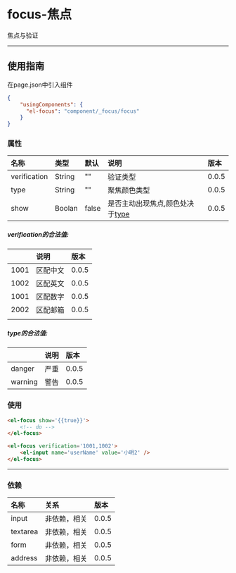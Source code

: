 # focus-焦点

焦点与验证

---

## 使用指南

在page.json中引入组件

```json
{
    "usingComponents": {
      "el-focus": "component/_focus/focus"
    }
}
```

### 属性

| 名称 | 类型 | 默认 | 说明 | 版本 |
| :--- | :--- | :--- | :--- | :--- |
| verification | String | "" | 验证类型 | 0.0.5 |
| type | String | "" | 聚焦颜色类型 | 0.0.5 |
| show | Boolan | false | 是否主动出现焦点,颜色处决于[type](#type的合法值) | 0.0.5 |

##### verification的合法值:

|  | 说明 | 版本 |
| :--- | :--- | :--- |
| 1001 | 区配中文 | 0.0.5 |
| 1002 | 区配英文 | 0.0.5 |
| 1001 | 区配数字 | 0.0.5 |
| 2002 | 区配邮箱 | 0.0.5 |
|  |  |  |

##### type的合法值:

|  | 说明 | 版本 |
| :--- | :--- | :--- |
| danger | 严重 | 0.0.5 |
| warning | 警告 | 0.0.5 |

### 使用

```html
<el-focus show='{{true}}'>
    <!-- do -->
</el-focus>

<el-focus verification='1001,1002'>
    <el-input name='userName' value='小明2' />
</el-focus>
```

---

### 依赖

| 名称 | 关系 | 版本 |
| :--- | :--- | :--- |
| input | 非依赖，相关 | 0.0.5 |
| textarea | 非依赖，相关 | 0.0.5 |
| form | 非依赖，相关 | 0.0.5 |
| address | 非依赖，相关 | 0.0.5 |



